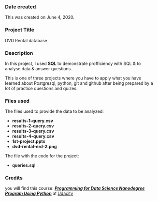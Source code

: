 ### Date created
This was created on June 4, 2020.

### Project Title
DVD Rental database

### Description
In this project, I used **SQL** to demonstrate profficiency with SQL & to analyse data & answer questions.

This is one of three projects where you have to apply what you have learned about Postgresql, python, git and github after being prepared by a lot of practice questions and quizes.

### Files used
The files used to provide the data to be analyzed:
- **results-1-query.csv**
- **results-2-query.csv**
- **results-3-query.csv**
- **results-4-query.csv**
- **1st-project.pptx**
- **dvd-rental-erd-2.png**

The file with the code for the project:
- **queries.sql**

### Credits
you will find this course: [**_Programming for Data Science Nanodegree Program Using Python_**](shorturl.at/npHR3) at [Udacity](https://www.udacity.com/)